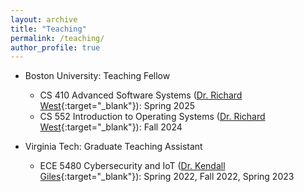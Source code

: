 ```yaml
---
layout: archive
title: "Teaching"
permalink: /teaching/
author_profile: true
---
```


* Boston University: Teaching Fellow
  * CS 410 Advanced Software Systems ([Dr. Richard West](https://www.cs.bu.edu/~richwest/index.html){:target="_blank"}): Spring 2025
  * CS 552 Introduction to Operating Systems ([Dr. Richard West](https://www.cs.bu.edu/~richwest/index.html){:target="_blank"}): Fall 2024

* Virginia Tech: Graduate Teaching Assistant
  * ECE 5480 Cybersecurity and IoT ([Dr. Kendall Giles](https://kendallgiles.com/){:target="_blank"}): Spring 2022, Fall 2022, Spring 2023
